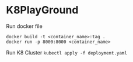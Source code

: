 # K8PlayGround

Run docker file
```
docker build -t <container_name>:tag .
docker run -p 8000:8000 <container_name>
```

Run K8 Cluster
`kubectl apply -f deployment.yaml`
